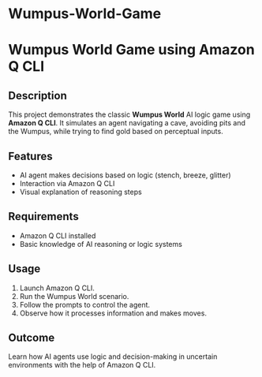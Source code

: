 # Wumpus-World-Game
# Wumpus World Game using Amazon Q CLI

## Description
This project demonstrates the classic **Wumpus World** AI logic game using **Amazon Q CLI**. It simulates an agent navigating a cave, avoiding pits and the Wumpus, while trying to find gold based on perceptual inputs.

## Features
- AI agent makes decisions based on logic (stench, breeze, glitter)
- Interaction via Amazon Q CLI
- Visual explanation of reasoning steps

## Requirements
- Amazon Q CLI installed
- Basic knowledge of AI reasoning or logic systems

## Usage
1. Launch Amazon Q CLI.
2. Run the Wumpus World scenario.
3. Follow the prompts to control the agent.
4. Observe how it processes information and makes moves.

## Outcome
Learn how AI agents use logic and decision-making in uncertain environments with the help of Amazon Q CLI.

